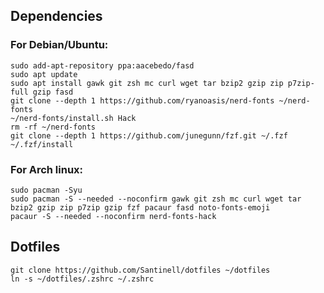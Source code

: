 ## Dependencies

### For Debian/Ubuntu:

```shell
sudo add-apt-repository ppa:aacebedo/fasd
sudo apt update
sudo apt install gawk git zsh mc curl wget tar bzip2 gzip zip p7zip-full gzip fasd
git clone --depth 1 https://github.com/ryanoasis/nerd-fonts ~/nerd-fonts
~/nerd-fonts/install.sh Hack
rm -rf ~/nerd-fonts
git clone --depth 1 https://github.com/junegunn/fzf.git ~/.fzf
~/.fzf/install
```

### For Arch linux:

```shell
sudo pacman -Syu
sudo pacman -S --needed --noconfirm gawk git zsh mc curl wget tar bzip2 gzip zip p7zip gzip fzf pacaur fasd noto-fonts-emoji
pacaur -S --needed --noconfirm nerd-fonts-hack
```

## Dotfiles

```shell
git clone https://github.com/Santinell/dotfiles ~/dotfiles
ln -s ~/dotfiles/.zshrc ~/.zshrc
```
